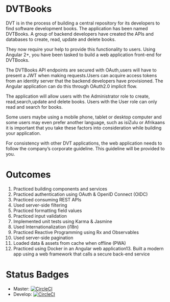 # DVTBooks

DVT is in the process of building a central repository for its developers to find software development books. The application has been named DVTBooks. A group of backend developers have created the APIs and databases to create, read, update and delete books.

They now require your help to provide this functionality to users. Using Angular 2+, you have been tasked to build a web application front-end for DVTBooks.

The DVTBooks API endpoints are secured with OAuth,users will have to present a JWT when making requests.Users can acquire access tokens from an identity server that the backend developers have provisioned. The Angular application can do this through OAuth2.0 implicit flow.

The application will allow users with the Administrator role to create, read,search,update and delete books. Users with the User role can only read and search for books.

Some users maybe using a mobile phone, tablet or desktop computer and some users may even prefer another language, such as isiZulu or Afrikaans it is important that you take these factors into consideration while building your application.

For consistency with other DVT applications, the web application needs to follow the company’s corporate guideline. This guideline will be provided to you.

# Outcomes
1. Practiced building components and services
2. Practiced authentication using OAuth & OpenID Connect (OIDC)
3. Practiced consuming REST APIs
4. Used server-side filtering
5. Practiced formatting field values
6. Practiced input validation
7. Implemented unit tests using Karma & Jasmine
8. Used Internationalization (i18n)
9. Practiced Reactive Programming using Rx and Observables
10. Used server-side pagination
11. Loaded data & assets from cache when offline (PWA)
12. Practiced using Docker in an Angular web application13. Built a modern app using a web framework that calls a secure back-end service

# Status Badges

- Master: [![CircleCI](https://circleci.com/gh/Keanu-Ellwood-DVT/DVTBooks/tree/master.svg?style=svg&circle-token=ce74c2d56052e4b14f8a75512ff2d7e0bf527895)](https://circleci.com/gh/Keanu-Ellwood-DVT/DVTBooks/tree/master)
- Develop: [![CircleCI](https://circleci.com/gh/Keanu-Ellwood-DVT/DVTBooks/tree/develop.svg?style=svg&circle-token=ce74c2d56052e4b14f8a75512ff2d7e0bf527895)](https://circleci.com/gh/Keanu-Ellwood-DVT/DVTBooks/tree/develop)
